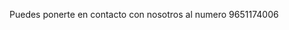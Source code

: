 
<html lang="es">
<head>
    <meta charset="UTF-8">
    <meta name="viewport" content="width=device-width, initial-scale=1.0">
    <title>Página de Presentación</title>
</head>
<body>

</body>
</html>
<body>
    <section id="inicio">
        <!-- Contenido de la sección de inicio -->
    </section>

   <section id="acerca">
        <!-- Contenido de la sección acerca de nosotros -->
    </section>

   <section id="contacto">
        <p>Puedes ponerte en contacto con nosotros al numero 9651174006</p>
    </section>
</body>


